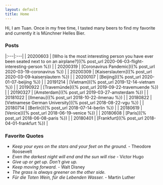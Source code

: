 ```yaml
---
layout: default
title: Home
---
```


Hi, I am Tuan. Once in my free time, I tasted many beers to find my favorite and currently it is Münchner Helles Bier.

### Posts

|:---|:---|
| 20200603 | [Who is the most interesting person you have ever been seated next to on an airplane?]({% post_url 2020-06-03-flight-interesting-person %}) |
| 20200319 | [Coronavirus Pandemic]({% post_url 2020-03-19-coronavirus %}) |
| 20200309 | [Kaiserslautern]({% post_url 2020-03-09-kaiserslautern %}) |
| 20200107 | [Beijing]({% post_url 2020-01-07-beijing %}) |
| 20191214 | [Vietnam]({% post_url 2019-12-14-vietnam %}) |
| 20190922 | [Travemünde]({% post_url 2019-09-22-travemuende %}) |
| 20190327 | [Amsterdam]({% post_url 2019-03-27-amsterdam %}) |
| 20181022 | [Ilmenau]({% post_url 2018-10-22-ilmenau %}) |
| 20180822 | [Vietnamese German University]({% post_url 2018-08-22-vgu %}) |
| 20180714 | [Berlin]({% post_url 2018-07-14-berlin %}) |
| 20180619 | [Venice]({% post_url 2018-06-19-venice %}) |
| 20180608 | [Paris]({% post_url 2018-06-08-paris %}) |
| 20180401 | [Frankfurt]({% post_url 2018-04-01-frankfurt %}) |



### Favorite Quotes

* *Keep your eyes on the stars and your feet on the ground.* - Theodore Roosevelt
* *Even the darkest night will end and the sun will rise* - Victor Hugo
* *Give up or get up. Don't give up.*
* *Keep moving forward.* - Walt Disney
* *The grass is always greener on the other side.*
* *Für die Toten Wein, für die Lebenden Wasser.* - Martin Luther
